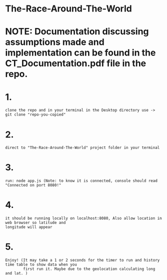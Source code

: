 # The-Race-Around-The-World 
# NOTE: Documentation discussing assumptions made and implementation can be found in the CT_Documentation.pdf file in the repo.
  
  # 1.
    clone the repo and in your terminal in the Desktop directory use -> git clone "repo-you-copied" 

  # 2. 
    direct to "The-Race-Around-The-World" project folder in your terminal

  # 3.
    run: node app.js (Note: to know it is connected, console should read "Connected on port 8080!"
  
  # 4.
    it should be running locally on localhost:8080, Also allow location in web browser so latitude and 
    longitude will appear

  # 5.
    Enjoy! (It may take a 1 or 2 seconds for the timer to run and history time table to show data when you 
            first run it. Maybe due to the geolocation calculating long and lat. )
